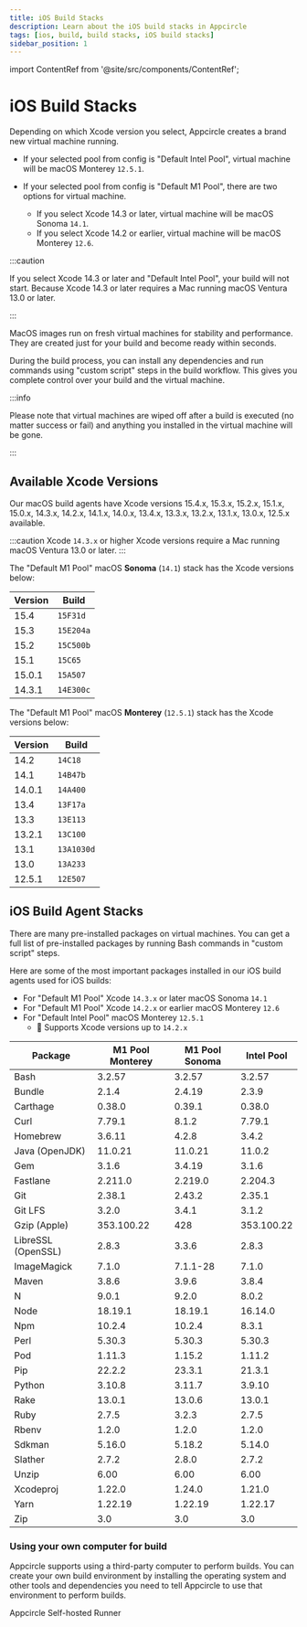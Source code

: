 ```yaml
---
title: iOS Build Stacks
description: Learn about the iOS build stacks in Appcircle
tags: [ios, build, build stacks, iOS build stacks]
sidebar_position: 1
---
```


import ContentRef from '@site/src/components/ContentRef';

# iOS Build Stacks

Depending on which Xcode version you select, Appcircle creates a brand new virtual machine running.

- If your selected pool from config is "Default Intel Pool", virtual machine will be macOS Monterey `12.5.1`.

- If your selected pool from config is "Default M1 Pool", there are two options for virtual machine.
  - If you select Xcode 14.3 or later, virtual machine will be macOS Sonoma `14.1`.
  - If you select Xcode 14.2 or earlier, virtual machine will be macOS Monterey `12.6`.

:::caution

If you select Xcode 14.3 or later and "Default Intel Pool", your build will not start. Because Xcode 14.3 or later requires a Mac running macOS Ventura 13.0 or later.

:::

MacOS images run on fresh virtual machines for stability and performance. They are created just for your build and become ready within seconds.

During the build process, you can install any dependencies and run commands using "custom script" steps in the build workflow. This gives you complete control over your build and the virtual machine.

:::info

Please note that virtual machines are wiped off after a build is executed (no matter success or fail) and anything you installed in the virtual machine will be gone.

:::

## Available Xcode Versions

Our macOS build agents have Xcode versions 15.4.x, 15.3.x, 15.2.x, 15.1.x, 15.0.x, 14.3.x, 14.2.x, 14.1.x, 14.0.x, 13.4.x, 13.3.x, 13.2.x, 13.1.x, 13.0.x, 12.5.x available.

:::caution
Xcode `14.3.x` or higher Xcode versions require a Mac running macOS Ventura 13.0 or later.
:::

The "Default M1 Pool" macOS **Sonoma** (`14.1`) stack has the Xcode versions below:

| Version | Build     |
| ------- | --------- |
| 15.4    | `15F31d`  |
| 15.3    | `15E204a` |
| 15.2    | `15C500b` |
| 15.1    | `15C65`   |
| 15.0.1  | `15A507`  |
| 14.3.1  | `14E300c` |

The "Default M1 Pool" macOS **Monterey** (`12.5.1`) stack has the Xcode versions below:

| Version | Build      |
| ------- | ---------- |
| 14.2    | `14C18`    |
| 14.1    | `14B47b`   |
| 14.0.1  | `14A400`   |
| 13.4    | `13F17a`   |
| 13.3    | `13E113`   |
| 13.2.1  | `13C100`   |
| 13.1    | `13A1030d` |
| 13.0    | `13A233`   |
| 12.5.1  | `12E507`   |

## iOS Build Agent Stacks

There are many pre-installed packages on virtual machines. You can get a full list of pre-installed packages by running Bash commands in "custom script" steps.

Here are some of the most important packages installed in our iOS build agents used for iOS builds:

- For "Default M1 Pool" Xcode `14.3.x` or later macOS Sonoma `14.1`
- For "Default M1 Pool" Xcode `14.2.x` or earlier macOS Monterey `12.6`
- For "Default Intel Pool" macOS Monterey `12.5.1`
  - :memo: Supports Xcode versions up to `14.2.x`

| Package            | M1 Pool Monterey | M1 Pool Sonoma | Intel Pool |
| ------------------ | ---------------- | -------------- | ---------- |
| Bash               | 3.2.57           | 3.2.57         | 3.2.57     |
| Bundle             | 2.1.4            | 2.4.19         | 2.3.9      |
| Carthage           | 0.38.0           | 0.39.1         | 0.38.0     |
| Curl               | 7.79.1           | 8.1.2          | 7.79.1     |
| Homebrew           | 3.6.11           | 4.2.8          | 3.4.2      |
| Java (OpenJDK)     | 11.0.21          | 11.0.21        | 11.0.2     |
| Gem                | 3.1.6            | 3.4.19         | 3.1.6      |
| Fastlane           | 2.211.0          | 2.219.0        | 2.204.3    |
| Git                | 2.38.1           | 2.43.2         | 2.35.1     |
| Git LFS            | 3.2.0            | 3.4.1          | 3.1.2      |
| Gzip (Apple)       | 353.100.22       | 428            | 353.100.22 |
| LibreSSL (OpenSSL) | 2.8.3            | 3.3.6          | 2.8.3      |
| ImageMagick        | 7.1.0            | 7.1.1-28       | 7.1.0      |
| Maven              | 3.8.6            | 3.9.6          | 3.8.4      |
| N                  | 9.0.1            | 9.2.0          | 8.0.2      |
| Node               | 18.19.1          | 18.19.1        | 16.14.0    |
| Npm                | 10.2.4           | 10.2.4         | 8.3.1      |
| Perl               | 5.30.3           | 5.30.3         | 5.30.3     |
| Pod                | 1.11.3           | 1.15.2         | 1.11.2     |
| Pip                | 22.2.2           | 23.3.1         | 21.3.1     |
| Python             | 3.10.8           | 3.11.7         | 3.9.10     |
| Rake               | 13.0.1           | 13.0.6         | 13.0.1     |
| Ruby               | 2.7.5            | 3.2.3          | 2.7.5      |
| Rbenv              | 1.2.0            | 1.2.0          | 1.2.0      |
| Sdkman             | 5.16.0           | 5.18.2         | 5.14.0     |
| Slather            | 2.7.2            | 2.8.0          | 2.7.2      |
| Unzip              | 6.00             | 6.00           | 6.00       |
| Xcodeproj          | 1.22.0           | 1.24.0         | 1.21.0     |
| Yarn               | 1.22.19          | 1.22.19        | 1.22.17    |
| Zip                | 3.0              | 3.0            | 3.0        |

### Using your own computer for build

Appcircle supports using a third-party computer to perform builds. You can create your own build environment by installing the operating system and other tools and dependencies you need to tell Appcircle to use that environment to perform builds.

<ContentRef url="/self-hosted-appcircle/self-hosted-runner">
Appcircle Self-hosted Runner
</ContentRef>
